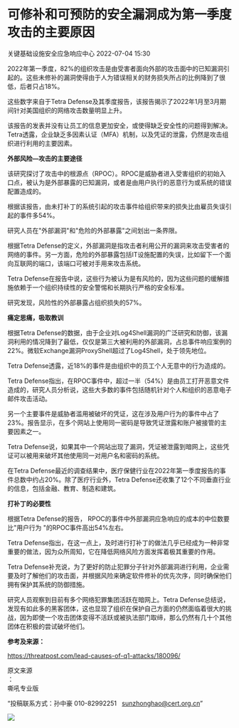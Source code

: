 #  可修补和可预防的安全漏洞成为第一季度攻击的主要原因   
 关键基础设施安全应急响应中心   2022-07-04 15:30  
  
2022年第一季度，82%的组织攻击是由受害者面向外部的攻击面中的已知漏洞引起的。这些未修补的漏洞使得由于人为错误相关的财务损失所占的比例降到了很低，后者只占18%。  
  
这些数字来自于Tetra Defense及其季度报告，该报告揭示了2022年1月至3月期间针对美国组织的网络攻击数量明显上升。  
  
该报告的发表并没有让员工的信息更加安全，或使得缺乏安全性的问题得到解决。Tetra透露，企业缺乏多因素认证（MFA）机制，以及凭证的泄露，仍然是攻击组织进行利用的主要因素。  
  
**外部风险—攻击的主要途径**  
  
该研究探讨了攻击中的根源点（RPOC）。RPOC是威胁者进入受害组织的初始入口点，被认为是外部暴露的已知漏洞，或者是由用户执行的恶意行为或系统的错误配置造成的。  
  
根据该报告，由未打补丁的系统引起的攻击事件给组织带来的损失比由雇员失误引起的事件多54%。  
  
研究人员在"外部漏洞"和"危险的外部暴露"之间划出一条界限。  
  
根据Tetra Defense的定义，外部漏洞是指攻击者利用公开的漏洞来攻击受害者的网络的事件。另一方面，危险的外部暴露包括IT设施配置的失误，比如留下一个面向互联网的端口，该端口可被对手用来攻击系统。  
  
Tetra Defense在报告中说，这些行为被认为是有风险的，因为这些问题的缓解措施依赖于一个组织持续性的安全警惕和长期执行严格的安全标准。  
  
研究发现，风险性的外部暴露占组织损失的57%。  
  
**痛定思痛，吸取教训**  
  
根据Tetra Defense的数据，由于企业对Log4Shell漏洞的广泛研究和防御，该漏洞利用的情况降到了最低，仅仅是第三大被利用的外部漏洞，占总事件响应案例的22%。微软Exchange漏洞ProxyShell超过了Log4Shell，处于领先地位。  
  
Tetra Defense透露，近18%的事件是由组织中的员工个人无意中的行为造成的。  
  
Tetra Defense指出，在RPOC事件中，超过一半（54%）是由员工打开恶意文件造成的，研究人员分析说，这些大多数的事件包括随机针对个人和组织的恶意电子邮件攻击活动。  
  
另一个主要事件是威胁者滥用被破坏的凭证，这在涉及用户行为的事件中占了23%。报告显示，在多个网站上使用同一密码是导致凭证泄露和账户被接管的主要因素之一。  
  
Tetra Defense说，如果其中一个网站出现了漏洞，凭证被泄露到暗网上，这些凭证可以被用来破坏其他使用同一对用户名和密码的系统。  
  
在Tetra Defense最近的调查结果中，医疗保健行业在2022年第一季度报告的事件总数中约占20%。除了医疗行业外，Tetra Defense还收集了12个不同垂直行业的信息，包括金融、教育、制造和建筑。  
  
**打补丁的必要性**  
  
根据Tetra Defense的报告， RPOC的事件中外部漏洞应急响应的成本的中位数要比"用户行为 "的RPOC事件高出54%左右。  
  
Tetra Defense指出，在这一点上，及时进行打补丁的做法几乎已经成为一种非常重要的做法，因为众所周知，它在降低网络风险方面发挥着极其重要的作用。  
  
Tetra Defense补充说，为了更好的防止犯罪分子针对外部漏洞进行利用，企业需要及时了解他们的攻击面，并根据风险来确定软件修补的优先次序，同时确保他们拥有保护其系统的防御措施。  
  
研究人员观察到目前有多个网络犯罪集团活跃在暗网上。Tetra Defense总结说，发现有如此多的黑客团体，这也显现了组织在保护自己方面的仍然面临着很大的挑战，因为即使一个攻击团体变得不活跃或被执法部门取缔，那么仍然有几十个其他团体在积极的尝试破坏他们。  
  
**参考及来源：**  
  
https://threatpost.com/lead-causes-of-q1-attacks/180096/  
  
  
  
原文来源  
：  
嘶吼专业版  
  
“投稿联系方式：孙中豪 010-82992251   sunzhonghao@cert.org.cn”  
  
![](https://mmbiz.qpic.cn/sz_mmbiz_jpg/iaz5iaQYxGogucKMiatGyfBHlfj74r3CyPxEBrV0oOOuHICibgHwtoIGayOIcmJCIsAn02z2yibtfQylib07asMqYAEw/640?wx_fmt=jpeg&wxfrom=5&wx_lazy=1&wx_co=1 "")  
